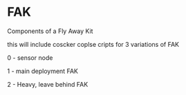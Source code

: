 # FAK
Components of a Fly Away Kit


this will include coscker coplse cripts for 3 variations of FAK

0 -  sensor node 

1 - main deployment FAK

2 - Heavy, leave behind FAK
